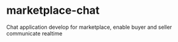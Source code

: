 # marketplace-chat
Chat application develop for marketplace, enable buyer and seller communicate realtime

